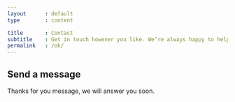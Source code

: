 ```yaml
---
layout      : default
type        : content

title       : Contact
subtitle    : Get in touch however you like. We’re always happy to help.
permalink   : /ok/
---
```


<form>
  <h2>Send a message</h2>
  <p>
    Thanks for you message, we will answer you soon.
  </p>
</form>
